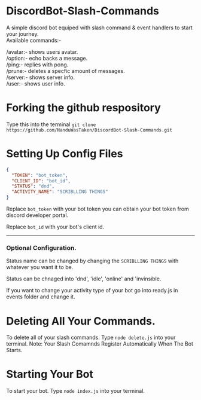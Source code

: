 # DiscordBot-Slash-Commands
A simple discord bot equiped with slash command & event handlers to start your journey.  
Available commands:-

/avatar:- shows users avatar.  
/option:- echo backs a message.  
/ping:- replies with pong.  
/prune:- deletes a specfic amount of messages.  
/server:- shows server info.  
/user:- shows user info.  


# Forking the github respository
Type this into the terminal
`git clone https://github.com/NanduWasTaken/DiscordBot-Slash-Commands.git`

# Setting Up Config Files
```json
{
  "TOKEN": "bot_token",
  "CLIENT_ID": "bot_id",
  "STATUS": "dnd",
  "ACTIVITY_NAME": "SCRIBLLING THINGS"
}
```
Replace `bot_token` with your bot token you can obtain your bot token from discord developer portal.

Replace  `bot_id` with your bot's client id.
_____________________________________________

### Optional Configuration.

Status name can be changed by changing the `SCRIBLLING THINGS` with whatever you want it to be.

Status can be chnaged into 'dnd', 'idle', 'online' and 'invinsible.

If you want to change your activity type of your bot go into ready.js in events folder and change it.

# Deleting All Your Commands.
To delete all of your slash commands.
Type `node delete.js` into your terminal.
Note: Your Slash Comamnds Register Automatically When The Bot Starts.

# Starting Your Bot
To start your bot.
Type `node index.js` into your terminal.
